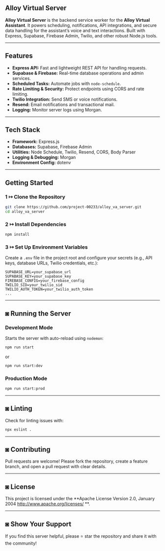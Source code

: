 ## Alloy Virtual Server

**Alloy Virtual Server** is the backend service worker for the **Alloy Virtual Assistant**. It powers scheduling, notifications, API integrations, and secure data handling for the assistant’s voice and text interactions. Built with Express, Supabase, Firebase Admin, Twilio, and other robust Node.js tools.

---

## Features

- **Express API:** Fast and lightweight REST API for handling requests.
- **Supabase & Firebase:** Real-time database operations and admin services.
- **Scheduled Tasks:** Automate jobs with `node-schedule`.
- **Rate Limiting & Security:** Protect endpoints using CORS and rate limiting.
- **Twilio Integration:** Send SMS or voice notifications.
- **Resend:** Email notifications and transactional mail.
- **Logging:** Monitor server logs using Morgan.

---

## Tech Stack

- **Framework:** Express.js
- **Databases:** Supabase, Firebase Admin
- **Utilities:** Node Schedule, Twilio, Resend, CORS, Body Parser
- **Logging & Debugging:** Morgan
- **Environment Config:** dotenv

---

## Getting Started

### 1 ↦ Clone the Repository

```bash
git clone https://github.com/project-00233/alloy_va_server.git
cd alloy_va_server
```

### 2 ↦ Install Dependencies

```bash
npm install
```

### 3 ↦ Set Up Environment Variables

Create a `.env` file in the project root and configure your secrets (e.g., API keys, database URLs, Twilio credentials, etc.):

```env
SUPABASE_URL=your_supabase_url
SUPABASE_KEY=your_supabase_key
FIREBASE_CONFIG=your_firebase_config
TWILIO_SID=your_twilio_sid
TWILIO_AUTH_TOKEN=your_twilio_auth_token
...
```

---

## ◙ Running the Server

### Development Mode

Starts the server with auto-reload using `nodemon`:

```bash
npm run start
```

or

```bash
npm run start:dev
```

### Production Mode

```bash
npm run start:prod
```

---

## ◙ Linting

Check for linting issues with:

```bash
npx eslint .
```

---

## ◙ Contributing

Pull requests are welcome! Please fork the repository, create a feature branch, and open a pull request with clear details.

---

## ◙ License

This project is licensed under the **Apache License Version 2.0, January 2004
http://www.apache.org/licenses/ **.

---

## ◙ Show Your Support

If you find this server helpful, please ⭐️ star the repository and share it with the community!
